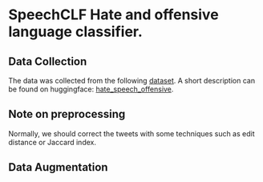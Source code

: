 # SpeechCLF Hate and offensive language classifier.

## Data Collection
The data was collected from the following
[dataset](https://github.com/t-davidson/hate-speech-and-offensive-language). A short
description can be found on huggingface:
[hate_speech_offensive](https://huggingface.co/datasets/hate_speech_offensive).
## Note on preprocessing
Normally, we should correct the tweets with some techniques such as edit distance or
Jaccard index.
## Data Augmentation

